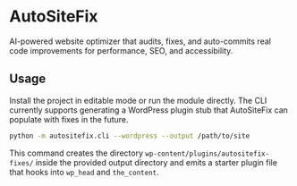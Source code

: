# AutoSiteFix

AI-powered website optimizer that audits, fixes, and auto-commits real code improvements for performance, SEO, and accessibility.

## Usage

Install the project in editable mode or run the module directly. The CLI currently supports generating a WordPress plugin stub that AutoSiteFix can populate with fixes in the future.

```bash
python -m autositefix.cli --wordpress --output /path/to/site
```

This command creates the directory `wp-content/plugins/autositefix-fixes/` inside the provided output directory and emits a starter plugin file that hooks into `wp_head` and `the_content`.
